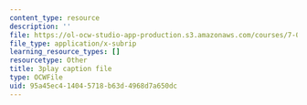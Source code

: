 ```yaml
---
content_type: resource
description: ''
file: https://ol-ocw-studio-app-production.s3.amazonaws.com/courses/7-01sc-fundamentals-of-biology-fall-2011/95a45ec414045718b63d4968d7a650dc_OBloWTHFPZc.vtt
file_type: application/x-subrip
learning_resource_types: []
resourcetype: Other
title: 3play caption file
type: OCWFile
uid: 95a45ec4-1404-5718-b63d-4968d7a650dc
---
```

